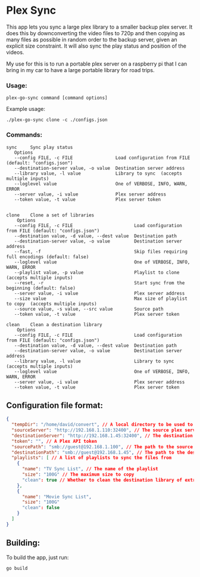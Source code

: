 # Plex Sync
This app lets you sync a large plex library to a smaller backup plex server. 
It does this by downconverting the video files to 720p and then copying as many
files as possible in random order to the backup server, given an explicit size 
constraint. It will also sync the play status and position of the videos.

My use for this is to run a portable plex server on a raspberry pi that I can
bring in my car to have a large portable library for road trips.

### Usage:
```
plex-go-sync command [command options]
```
Example usage:
```
./plex-go-sync clone -c ./configs.json
```

### Commands:
```
sync     Sync play status
   Options
   --config FILE, -c FILE                Load configuration from FILE (default: "configs.json")
   --destination-server value, -o value  Destination server address
   --library value, -l value             Library to sync  (accepts multiple inputs)
   --loglevel value                      One of VERBOSE, INFO, WARN, ERROR
   --server value, -i value              Plex server address
   --token value, -t value               Plex server token

   
clone    Clone a set of libraries
    Options
   --config FILE, -c FILE                       Load configuration from FILE (default: "configs.json")
   --destination value, -d value, --dest value  Destination path
   --destination-server value, -o value         Destination server address
   --fast, -f                                   Skip files requiring full encodings (default: false)
   --loglevel value                             One of VERBOSE, INFO, WARN, ERROR
   --playlist value, -p value                   Playlist to clone  (accepts multiple inputs)
   --reset, -r                                  Start sync from the beginning (default: false)
   --server value, -i value                     Plex server address
   --size value                                 Max size of playlist to copy  (accepts multiple inputs)
   --source value, -s value, --src value        Source path
   --token value, -t value                      Plex server token

clean    Clean a destination library
    Options
   --config FILE, -c FILE                       Load configuration from FILE (default: "configs.json")
   --destination value, -d value, --dest value  Destination path
   --destination-server value, -o value         Destination server address
   --library value, -l value                    Library to sync  (accepts multiple inputs)
   --loglevel value                             One of VERBOSE, INFO, WARN, ERROR
   --server value, -i value                     Plex server address
   --token value, -t value                      Plex server token
```

## Configuration file format:

```json 
{
  "tempDir": "/home/david/convert", // A local directory to be used to store temporary files 
  "sourceServer": "http://192.168.1.110:32400", // The source plex server
  "destinationServer": "http://192.168.1.45:32400", // The destination plex server
  "token": "", // A Plex API token
  "sourcePath": "smb://guest@192.168.1.100", // The path to the source library
  "destinationPath": "smb://guest@192.168.1.45", // The path to the destination library
  "playlists": [ // A list of playlists to sync the files from
    {
      "name": "TV Sync List", // The name of the playlist
      "size": "100G" // The maximum size to copy
      "clean": true // Whether to clean the destination library of extraneous files before copying
    },
    {
      "name": "Movie Sync List",
      "size": "100G"
      "clean": false
    }
  ]
}
```

## Building:
To build the app, just run:
```
go build
```
